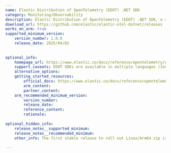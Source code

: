 ```yaml
---
name: Elastic Distribution of OpenTelemetry (EDOT) .NET SDK
category: Monitoring/Observability
description: Elastic Distribution of OpenTelemetry (EDOT) .NET SDK, a component of EDOT, is Elastic’s enhanced distribution of the OpenTelemetry .NET SDK, preconfigured for seamless integration with Elastic Observability. It enables .NET applications to automatically capture and export traces, metrics, and logs using OTLP, while including Elastic-specific optimizations and early bug fixes for improved compatibility and performance.
download_url: https://github.com/elastic/elastic-otel-dotnet/releases
works_on_arm: true
supported_minimum_version:
    version_number: 1.0.0
    release_date: 2025/04/02
 
 
optional_info:
    homepage_url: https://www.elastic.co/docs/reference/opentelemetry/edot-sdks/dotnet
    support_caveats: EDOT SDKs are available in multiple languages (Java, Node.js, PHP, etc.). See https://www.elastic.co/docs/reference/opentelemetry/edot-sdks/#supported-languages for details.
    alternative_options:
    getting_started_resources:
        official_docs: https://www.elastic.co/docs/reference/opentelemetry/edot-sdks/dotnet/setup/aspnet
        arm_content:
        partner_content:
    arm_recommended_minimum_version:
        version_number:
        release_date:
        reference_content:
        rationale:
 
optional_hidden_info:
    release_notes__supported_minimum:
    release_notes__recommended_minimum:
    other_info: The first stable release to roll out Linux/Arm64 zip is version 1.0.0. Please see [this](https://github.com/elastic/elastic-otel-dotnet/releases/tag/1.0.0).
 
---
```

